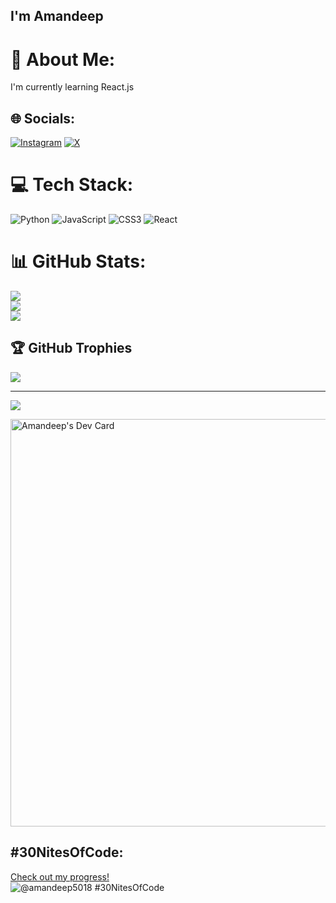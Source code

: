 ## I'm Amandeep

# 💫 About Me:
I'm currently learning React.js


## 🌐 Socials:
[![Instagram](https://img.shields.io/badge/Instagram-%23E4405F.svg?logo=Instagram&logoColor=white)](https://www.instagram.com/amandeep_bollampalli/) [![X](https://img.shields.io/badge/X-black.svg?logo=X&logoColor=white)](https://x.com/amandeep265) 

# 💻 Tech Stack:
![Python](https://img.shields.io/badge/python-3670A0?style=for-the-badge&logo=python&logoColor=ffdd54) ![JavaScript](https://img.shields.io/badge/javascript-%23323330.svg?style=for-the-badge&logo=javascript&logoColor=%23F7DF1E) ![CSS3](https://img.shields.io/badge/css3-%231572B6.svg?style=for-the-badge&logo=css3&logoColor=white) ![React](https://img.shields.io/badge/react-%2320232a.svg?style=for-the-badge&logo=react&logoColor=%2361DAFB)  
# 📊 GitHub Stats:
![](https://github-readme-stats.vercel.app/api?username=Amandeep563&theme=dark&hide_border=false&include_all_commits=true&count_private=true)<br/>
![](https://github-readme-streak-stats.herokuapp.com/?user=Amandeep563&theme=dark&hide_border=false)<br/>
![](https://github-readme-stats.vercel.app/api/top-langs/?username=Amandeep563&theme=dark&hide_border=false&include_all_commits=true&count_private=true&layout=compact)

## 🏆 GitHub Trophies
![](https://github-profile-trophy.vercel.app/?username=Amandeep563&theme=radical&no-frame=false&no-bg=true&margin-w=4)

---
[![](https://visitcount.itsvg.in/api?id=Amandeep&label=Profile%20Views&color=0&icon=0&pretty=false)](https://visitcount.itsvg.in)


<a href="https://app.daily.dev/amandeep58"><img src="https://api.daily.dev/devcards/v2/TdppcDtXGCVKJZX73eSSA.png?type=wide&r=uzf" width="652" alt="Amandeep's Dev Card"/></a>

## #30NitesOfCode:
  [Check out my progress!](https://www.codedex.io/@amandeep5018/30-nites-of-code)  
  ![@amandeep5018 #30NitesOfCode](https://www.codedex.io/api/petStatus?user=amandeep5018)

